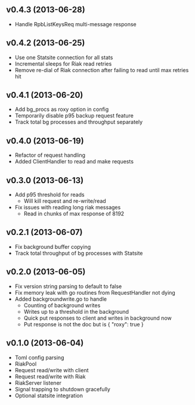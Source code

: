 ## v0.4.3 (2013-06-28)

* Handle RpbListKeysReq multi-message response

## v0.4.2 (2013-06-25)

* Use one Statsite connection for all stats
* Incremental sleeps for Riak read retries
* Remove re-dial of Riak connection after failing to read until max retries hit

## v0.4.1 (2013-06-20)

* Add bg_procs as roxy option in config
* Temporarily disable p95 backup request feature
* Track total bg processes and throughput separately

## v0.4.0 (2013-06-19)

* Refactor of request handling
* Added ClientHandler to read and make requests

## v0.3.0 (2013-06-13)

* Add p95 threshold for reads
  * Will kill request and re-write/read
* Fix issues with reading long riak messages
  * Read in chunks of max response of 8192

## v0.2.1 (2013-06-07)

* Fix background buffer copying
* Track total throughput of bg processes with Statsite

## v0.2.0 (2013-06-05)

* Fix version string parsing to default to false
* Fix memory leak with go routines from RequestHandler not dying
* Added backgroundwrite.go to handle
  * Counting of background writes
  * Writes up to a threshold in the background
  * Quick put responses to client and writes in background now
  * Put response is not the doc but is { "roxy": true }

## v0.1.0 (2013-06-04)

* Toml config parsing
* RiakPool
* Request read/write with client
* Request read/write with Riak
* RiakServer listener
* Signal trapping to shutdown gracefully
* Optional statsite integration
